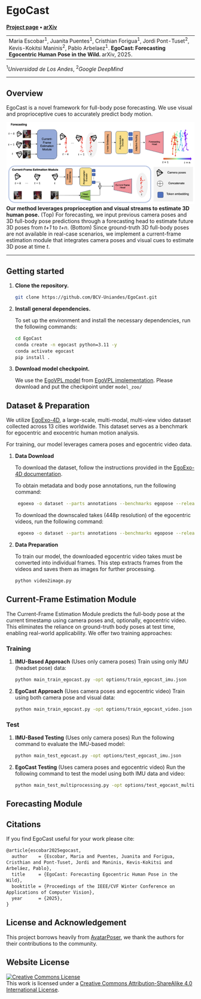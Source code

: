 # EgoCast

**[Project page](https://bcv-uniandes.github.io/egocast-wp/) &bull;
[arXiv](https://arxiv.org/abs/2412.02903)**

<table>
    <tr>
        <td>
            Maria Escobar<sup>1</sup>, Juanita Puentes<sup>1</sup>, Cristhian Forigua<sup>1</sup>, Jordi Pont-Tuset<sup>2</sup>, Kevis-Kokitsi Maninis<sup>2</sup>, Pablo Arbelaez<sup>1</sup>.
            <strong>EgoCast: Forecasting Egocentric Human Pose in the Wild.</strong>
            arXiv, 2025.
        </td>
    </tr>
</table>
<sup>1</sup><em>Universidad de Los Andes</em>, <sup>2</sup><em>Google DeepMind</em>



---
## Overview

EgoCast is a novel framework for full-body pose forecasting. We use visual and proprioceptive cues to accurately predict body motion.


![overview](overviewFig.png) **Our method leverages proprioception and visual streams to estimate 3D human pose.** (Top) For forecasting, we input previous camera poses and 3D full-body pose predictions through a forecasting head to estimate future 3D poses from _t+1_ to _t+n_. (Bottom) Since ground-truth 3D full-body poses are not available in real-case scenarios, we implement a current-frame estimation module that integrates camera poses and visual cues to estimate 3D pose at time _t_.

---
## Getting started

1. **Clone the repository.**
   ```bash
   git clone https://github.com/BCV-Uniandes/EgoCast.git
   ```
2. **Install general dependencies.**

   To set up the environment and install the necessary dependencies, run the following commands:
   ```bash
   cd EgoCast
   conda create -n egocast python=3.11 -y
   conda activate egocast
   pip install .
   ```

3. **Download model checkpoint.**

      We use the [EgoVPL model](https://drive.google.com/file/d/1-cP3Gcg0NGDcMZalgJ_615BQdbFIbcj7/view) from [EgoVPL implementation](https://github.com/showlab/EgoVLP). Please download and put the checkpoint under `model_zoo/`
      
## Dataset & Preparation

We utilize [EgoExo-4D](https://ego-exo4d-data.org/), a large-scale, multi-modal, multi-view video dataset collected across 13 cities worldwide. This dataset serves as a benchmark for egocentric and exocentric human motion analysis.

   For training, our model leverages camera poses and egocentric video data. 

  1. **Data Download**
    
      To download the dataset, follow the instructions provided in the [EgoExo-4D documentation](https://docs.ego-exo4d-data.org/).
    
      To obtain metadata and body pose annotations, run the following command:
    
      ```bash
       egoexo -o dataset --parts annotations --benchmarks egopose --release v2
      ```
    
      To download the downscaled takes (448p resolution) of the egocentric videos, run the following command:
    
      ```bash
       egoexo -o dataset --parts annotations --benchmarks egopose --release v2
      ```
2. **Data Preparation**

   To train our model, the downloaded egocentric video takes must be converted into individual frames. This step extracts frames from the videos and saves them as images for further processing.

   ```bash
   python video2image.py
   ```

## Current-Frame Estimation Module

The Current-Frame Estimation Module predicts the full-body pose at the current timestamp using camera poses and, optionally, egocentric video. This eliminates the reliance on ground-truth body poses at test time, enabling real-world applicability. We offer two training approaches:

### Training

1. **IMU-Based Approach** (Uses only camera poses)
    Train using only IMU (headset pose) data:

    ```bash
   python main_train_egocast.py -opt options/train_egocast_imu.json
   ```

2. **EgoCast Approach** (Uses camera poses and egocentric video)
    Train using both camera pose and visual data:

    ```bash
   python main_train_egocast.py -opt options/train_egocast_video.json
   ```

### Test

1. **IMU-Based Testing** (Uses only camera poses)
    Run the following command to evaluate the IMU-based model:

    ```bash
   python main_test_egocast.py -opt options/test_egocast_imu.json
   ```

2. **EgoCast Testing** (Uses camera poses and egocentric video)
    Run the following command to test the model using both IMU data and video:

    ```bash
   python main_test_multiprocessing.py -opt options/test_egocast_multiprocessing.json
   ```
## Forecasting Module



## Citations

If you find EgoCast useful for your work please cite:

```
@article{escobar2025egocast,
  author    = {Escobar, Maria and Puentes, Juanita and Forigua, Cristhian and Pont-Tuset, Jordi and Maninis, Kevis-Kokitsi and Arbeláez, Pablo},
  title     = {EgoCast: Forecasting Egocentric Human Pose in the Wild},
  booktitle = {Proceedings of the IEEE/CVF Winter Conference on Applications of Computer Vision},
  year      = {2025},
}
```
## License and Acknowledgement

This project borrows heavily from [AvatarPoser]([https://github.com/openai/guided-diffusion](https://github.com/eth-siplab/AvatarPoser)), we thank the authors for their contributions to the community.<br>


## Website License
<a rel="license" href="http://creativecommons.org/licenses/by-sa/4.0/"><img alt="Creative Commons License" style="border-width:0" src="https://i.creativecommons.org/l/by-sa/4.0/88x31.png" /></a><br />This work is licensed under a <a rel="license" href="http://creativecommons.org/licenses/by-sa/4.0/">Creative Commons Attribution-ShareAlike 4.0 International License</a>.
